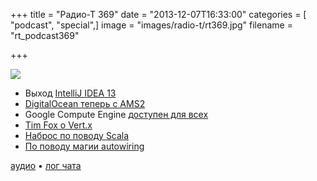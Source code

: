 +++
title = "Радио-Т 369"
date = "2013-12-07T16:33:00"
categories = [ "podcast", "special",]
image = "images/radio-t/rt369.jpg"
filename = "rt_podcast369"

+++

![](https://radio-t.com/images/radio-t/rt369.jpg)

* Выход [IntelliJ IDEA 13](http://blog.jetbrains.com/idea/2013/12/intellij-idea-13-is-released-work-miracles-in-java-and-beyond/)
* [DigitalOcean теперь с AMS2](https://www.digitalocean.com/blog_posts/digitalocean-announces-second-amsterdam-datacenter-ams2)
* Google Compute Engine [доступен для всех](http://habrahabr.ru/post/204644/)
* [Tim Fox о Vert.x](http://www.jclarity.com/2013/12/04/stalwarts-in-tech-an-interview-with-tim-fox-why-vert-is-better-than-nodejs/)
* [Наброс по поводу Scala](http://overwatering.org/blog/2013/12/scala-1-star-would-not-program-again/)
* [По поводу магии autowiring](http://blog.frankel.ch/tag/autowiring)

[аудио](https://cdn.radio-t.com/rt_podcast369.mp3) • [лог чата](http://chat.radio-t.com/logs/radio-t-369.html)
<audio src="https://cdn.radio-t.com/rt_podcast369.mp3" preload="none"></audio>
